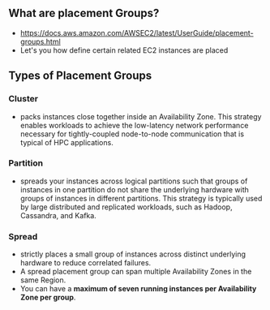## What are placement Groups?
- https://docs.aws.amazon.com/AWSEC2/latest/UserGuide/placement-groups.html
- Let's you how define certain related EC2 instances are placed


## Types of Placement Groups
  ### Cluster 
  - packs instances close together inside an Availability Zone. This strategy enables workloads to achieve the low-latency network performance necessary for tightly-coupled node-to-node communication that is typical of HPC applications.

  ### Partition 
  - spreads your instances across logical partitions such that groups of instances in one partition do not share the underlying hardware with groups of instances in different partitions. This strategy is typically used by large distributed and replicated workloads, such as Hadoop, Cassandra, and Kafka.

  ### Spread 
  - strictly places a small group of instances across distinct underlying hardware to reduce correlated failures.
  - A spread placement group can span multiple Availability Zones in the same Region. 
  - You can have a **maximum of seven running instances per Availability Zone per group**.
